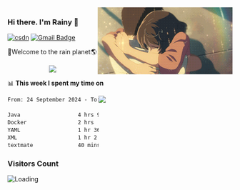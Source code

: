 <img  align='right' height="150" src="https://github.com/LikeRainDay/LikeRainDay/blob/master/pic/img_rain_1.gif?raw=true">



### Hi there. I'm Rainy :lemon:

[![csdn](https://img.shields.io/badge/-csdn-c14438?style=flat-square&logo=c&logoColor=white)](https://blog.csdn.net/qq_15807167)
[![Gmail Badge](https://img.shields.io/badge/-gmail-c14438?style=flat-square&logo=Gmail&logoColor=white&link=mailto:houshuai0816@gmail.com)](mailto:houshuai0816@gmail.com)

🚀Welcome to the rain planet🌎

<center>
<img align='center'  src="https://source.unsplash.com/user/rainyhehe/likes">
</center>

📊 **This week I spent my time on**

<img align='right'   width="300" src="https://github-readme-stats.vercel.app/api?username=LikeRainDay&show_icons=true&title_color=fff&icon_color=79ff97&text_color=9f9f9f&bg_color=151515&count_private=true">

<!--START_SECTION:waka-->

```txt
From: 24 September 2024 - To: 01 October 2024

Java                  4 hrs 9 mins    █████████░░░░░░░░░░░░░░░░   36.46 %
Docker                2 hrs           ████▒░░░░░░░░░░░░░░░░░░░░   17.66 %
YAML                  1 hr 36 mins    ███▓░░░░░░░░░░░░░░░░░░░░░   14.13 %
XML                   1 hr 2 mins     ██▒░░░░░░░░░░░░░░░░░░░░░░   09.22 %
textmate              40 mins         █▒░░░░░░░░░░░░░░░░░░░░░░░   05.88 %
```

<!--END_SECTION:waka-->

### Visitors Count
<img align="left" src = "https://profile-counter.glitch.me/LikeRainDay/count.svg" alt ="Loading">
